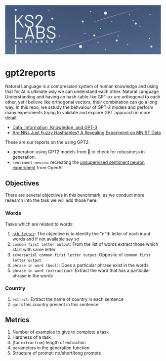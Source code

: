 <img src="./assets/ks2labsRheader-03.jpg">

# gpt2reports

Natural Language is a compression system of human knowledge and using that for AI is ultimate way we can understand each other. Natural Language Understanding and having an hash-table like GPT-xx are orthogonal to each other, yet I believe like orthogonal vectors, their combination can go a long way. In this repo, we sstudy the behvaiour of GPT-2 models and perform many experiments trying to validate and explore GPT approach in more detail.

- [Data, Information, Knowledge, and GPT-3](https://medium.com/ontologik/data-information-knowledge-and-gpt-3-5e422107b46b)
- [Are NNs Just Fuzzy Hashtables? A Revealing Experiment on MNIST Data](https://medium.com/ontologik/are-nns-just-fuzzy-hashtables-a-revealing-experiment-on-mnist-data-d5b0c773bf40)

These are our reports on the using GPT2:
- generation using GPT2 models from 🤗  to check for robustness in generation.
- `sentiment-neuron`: recreating the [unsupervised sentiment neuron experiment](https://openai.com/blog/unsupervised-sentiment-neuron/) from OpenAI

## Objectives

There are several objectives in this benchmark, as we conduct more research into the task we will add those here.


### Words

Tasks which are related to words:
1. [`nth_letter`](./tests/nth_letter_test.py): The objective is to identify the "n"th letter of each input words and if not available say so
2. `common first letter output`: From the list of words extract those which start with same letter
3. `acversarial common first letter output`: Opposite of `common first letter output`
4. `phrase in word (bool)`: Does a particular phrase exist in the words
5. `phrase in word (extraction)`: Extract the word that has a particular phrase in the words

### Country

1. `extract`: Extract the name of country in each sentence
2. `qa`: Is this country present in this sentence

## Metrics

1. Number of examples to give to complete a task
2. Hardness of a task
3. (for `extraction`) length of extraction
4. parameters in the generation function
5. Structure of prompt: no/short/long prompts
